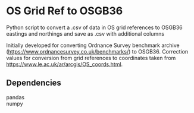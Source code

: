 # OS Grid Ref to OSGB36
Python script to convert a .csv of data in OS grid references to OSGB36 eastings and northings and save as .csv with additional columns

Initially developed for converting Ordnance Survey benchmark archive (https://www.ordnancesurvey.co.uk/benchmarks/) to OSGB36. Correction values for conversion from grid references to coordinates taken from https://www.le.ac.uk/ar/arcgis/OS_coords.html.

## Dependencies
pandas \
numpy
